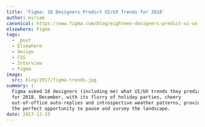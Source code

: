 ```yaml
---
title: 'Figma: 18 Designers Predict UI/UX Trends for 2018'
author: miriam
canonical: https://www.figma.com/blog/eighteen-designers-predict-ui-ux-trends-for-2018/
elsewhere: Figma
tags:
  - _post
  - Elsewhere
  - Design
  - CSS
  - Interview
  - Figma
image:
  src: blog/2017/figma-trends.jpg
summary: |
  Figma asked 18 designers (including me) what UI/UX trends they predict
  for 2018. December, with its flurry of holiday parties, cheery
  out-of-office auto-replies and introspective weather patterns, provided
  the perfect opportunity to pause and survey the landscape.
date: 2017-12-15
---
```



